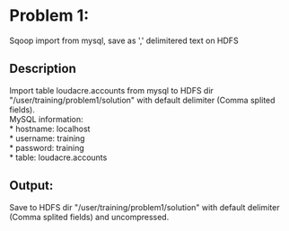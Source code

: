 # Problem 1: 
Sqoop import from mysql, save as ',' delimitered text on HDFS
## Description
Import table loudacre.accounts from mysql to HDFS dir "/user/training/problem1/solution" with default delimiter (Comma splited fields).  
MySQL information:  
    * hostname: localhost  
    * username: training  
    * password: training  
    * table: loudacre.accounts  
## Output: 
Save to HDFS dir "/user/training/problem1/solution" with default delimiter (Comma splited fields) and uncompressed.
